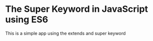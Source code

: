 # The Super Keyword in JavaScript using ES6

This is a simple app using the extends and super keyword
